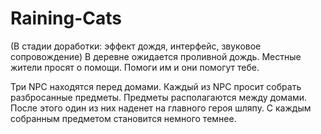 # Raining-Cats

(В стадии доработки: эффект дождя, интерфейс, звуковое сопровождение)
В деревне ожидается проливной дождь. Местные жители просят о помощи. Помоги им и они помогут тебе.

Три NPC находятся перед домами. Каждый из NPC просит собрать разбросанные предметы. Предметы располагаются между домами.
После этого один из них наденет на главного героя шляпу. С каждым собранным предметом становится немного темнее. 
